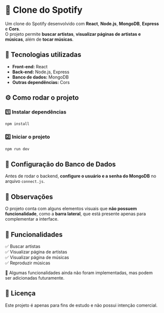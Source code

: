 # 🎵 Clone do Spotify  

Um clone do Spotify desenvolvido com **React**, **Node.js**, **MongoDB**, **Express** e **Cors**.  
O projeto permite **buscar artistas**, **visualizar páginas de artistas e músicas**, além de **tocar músicas**.  

## 🚀 Tecnologias utilizadas  

- **Front-end:** React  
- **Back-end:** Node.js, Express  
- **Banco de dados:** MongoDB  
- **Outras dependências:** Cors  

## ⚙️ Como rodar o projeto  

### 1️⃣ Instalar dependências  
```sh
npm install
```

### 2️⃣ Iniciar o projeto  
```sh
npm run dev
```

## 🔧 Configuração do Banco de Dados  

Antes de rodar o backend, **configure o usuário e a senha do MongoDB** no arquivo `connect.js`.  

## 🎨 Observações  

O projeto conta com alguns elementos visuais que **não possuem funcionalidade**, como a **barra lateral**, que está presente apenas para complementar a interface.  

## 📌 Funcionalidades  

✅ Buscar artistas  
✅ Visualizar página de artistas  
✅ Visualizar página de músicas  
✅ Reproduzir músicas  

🚧 Algumas funcionalidades ainda não foram implementadas, mas podem ser adicionadas futuramente.  

## 📜 Licença  

Este projeto é apenas para fins de estudo e não possui intenção comercial.

